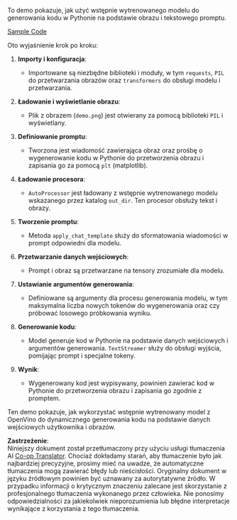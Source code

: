 <!--
CO_OP_TRANSLATOR_METADATA:
{
  "original_hash": "d7d7afa242a4a041ff4193546d4baf16",
  "translation_date": "2025-05-09T20:00:06+00:00",
  "source_file": "md/02.Application/04.Vision/Phi3/E2E_OpenVino_Phi3Vision.md",
  "language_code": "pl"
}
-->
To demo pokazuje, jak użyć wstępnie wytrenowanego modelu do generowania kodu w Pythonie na podstawie obrazu i tekstowego promptu.

[Sample Code](../../../../../../code/06.E2E/E2E_OpenVino_Phi3-vision.ipynb)

Oto wyjaśnienie krok po kroku:

1. **Importy i konfiguracja**:
   - Importowane są niezbędne biblioteki i moduły, w tym `requests`, `PIL` do przetwarzania obrazów oraz `transformers` do obsługi modelu i przetwarzania.

2. **Ładowanie i wyświetlanie obrazu**:
   - Plik z obrazem (`demo.png`) jest otwierany za pomocą biblioteki `PIL` i wyświetlany.

3. **Definiowanie promptu**:
   - Tworzona jest wiadomość zawierająca obraz oraz prośbę o wygenerowanie kodu w Pythonie do przetworzenia obrazu i zapisania go za pomocą `plt` (matplotlib).

4. **Ładowanie procesora**:
   - `AutoProcessor` jest ładowany z wstępnie wytrenowanego modelu wskazanego przez katalog `out_dir`. Ten procesor obsłuży tekst i obrazy.

5. **Tworzenie promptu**:
   - Metoda `apply_chat_template` służy do sformatowania wiadomości w prompt odpowiedni dla modelu.

6. **Przetwarzanie danych wejściowych**:
   - Prompt i obraz są przetwarzane na tensory zrozumiałe dla modelu.

7. **Ustawianie argumentów generowania**:
   - Definiowane są argumenty dla procesu generowania modelu, w tym maksymalna liczba nowych tokenów do wygenerowania oraz czy próbować losowego próbkowania wyniku.

8. **Generowanie kodu**:
   - Model generuje kod w Pythonie na podstawie danych wejściowych i argumentów generowania. `TextStreamer` służy do obsługi wyjścia, pomijając prompt i specjalne tokeny.

9. **Wynik**:
   - Wygenerowany kod jest wypisywany, powinien zawierać kod w Pythonie do przetworzenia obrazu i zapisania go zgodnie z promptem.

Ten demo pokazuje, jak wykorzystać wstępnie wytrenowany model z OpenVino do dynamicznego generowania kodu na podstawie danych wejściowych użytkownika i obrazów.

**Zastrzeżenie**:  
Niniejszy dokument został przetłumaczony przy użyciu usługi tłumaczenia AI [Co-op Translator](https://github.com/Azure/co-op-translator). Chociaż dokładamy starań, aby tłumaczenie było jak najbardziej precyzyjne, prosimy mieć na uwadze, że automatyczne tłumaczenia mogą zawierać błędy lub nieścisłości. Oryginalny dokument w języku źródłowym powinien być uznawany za autorytatywne źródło. W przypadku informacji o krytycznym znaczeniu zalecane jest skorzystanie z profesjonalnego tłumaczenia wykonanego przez człowieka. Nie ponosimy odpowiedzialności za jakiekolwiek nieporozumienia lub błędne interpretacje wynikające z korzystania z tego tłumaczenia.